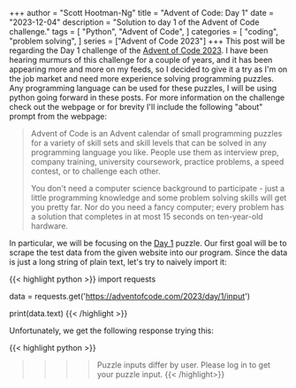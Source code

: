 +++
author = "Scott Hootman-Ng"
title = "Advent of Code: Day 1"
date = "2023-12-04"
description = "Solution to day 1 of the Advent of Code challenge."
tags = [
    "Python",
    "Advent of Code",
]
categories = [
    "coding",
    "problem solving",
]
series = ["Advent of Code 2023"]
+++
This post will be regarding the Day 1 challenge of the [Advent of Code 2023](https://adventofcode.com/). I have been hearing murmurs of this challenge for a couple of years, and it has been appearing more and more on my feeds, so I decided to give it a try as I'm on the job market and need more experience solving programming puzzles. Any programming language can be used for these puzzles, I will be using python going forward in these posts. For more information on the challenge check out the webpage or for brevity I'll include the following "about" prompt from the webpage:

>Advent of Code is an Advent calendar of small programming puzzles for a variety of skill sets and skill levels that can be solved in any programming language you like. People use them as interview prep, company training, university coursework, practice problems, a speed contest, or to challenge each other.
>
>You don't need a computer science background to participate - just a little programming knowledge and some problem solving skills will get you pretty far. Nor do you need a fancy computer; every problem has a solution that completes in at most 15 seconds on ten-year-old hardware.

In particular, we will be focusing on the [Day 1](https://adventofcode.com/2023/day/1) puzzle. Our first goal will be to scrape the test data from the given website into our program. Since the data is just a long string of plain text, let's try to naively import it:

{{< highlight python >}}
import requests

data = requests.get('https://adventofcode.com/2023/day/1/input')

print(data.text)
{{< /highlight >}}

Unfortunately, we get the following response trying this:

{{< highlight python >}}
>>>> Puzzle inputs differ by user.  Please log in to get your puzzle input.
{{< /highlight>}}
